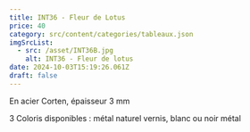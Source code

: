 ```yaml
---
title: INT36 - Fleur de Lotus
price: 40
category: src/content/categories/tableaux.json
imgSrcList:
  - src: /asset/INT36B.jpg
    alt: INT36 - Fleur de lotus
date: 2024-10-03T15:19:26.061Z
draft: false
---
```


En acier Corten, épaisseur 3 mm

3 Coloris disponibles : métal naturel vernis, blanc ou noir métal
